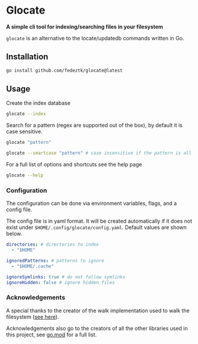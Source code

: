 # Glocate

**A simple cli tool for indexing/searching files in your filesystem**

`glocate` is an alternative to the locate/updatedb commands written in Go.

## Installation

```bash
go install github.com/fedeztk/glocate@latest
```

## Usage

Create the index database
```bash
glocate --index
```

Search for a pattern (regex are supported out of the box), by default it is case sensitive.
```bash
glocate "pattern"
```

```bash
glocate --smartcase "pattern" # case insensitive if the pattern is all lowercase
```

For a full list of options and shortcuts see the help page
```bash
glocate --help
```

### Configuration

The configuration can be done via environment variables, flags, and a config file.

The config file is in yaml format. It will be created automatically if it does not exist under `$HOME/.config/glocate/config.yaml`. Default values are shown below.
```yaml
directories: # directories to index
  - "$HOME"

ignoredPatterns: # patterns to ignore
  - "$HOME/.cache"

ignoreSymlinks: true # do not follow symlinks
ignoreHidden: false # ignore hidden files
```

### Acknowledgements

A special thanks to the creator of the walk implementation used to walk the filesystem ([see here](https://github.com/opencoff/go-walk)).

Acknowledgements also go to the creators of all the other libraries used in this project, see [go.mod](go.mod) for a full list.